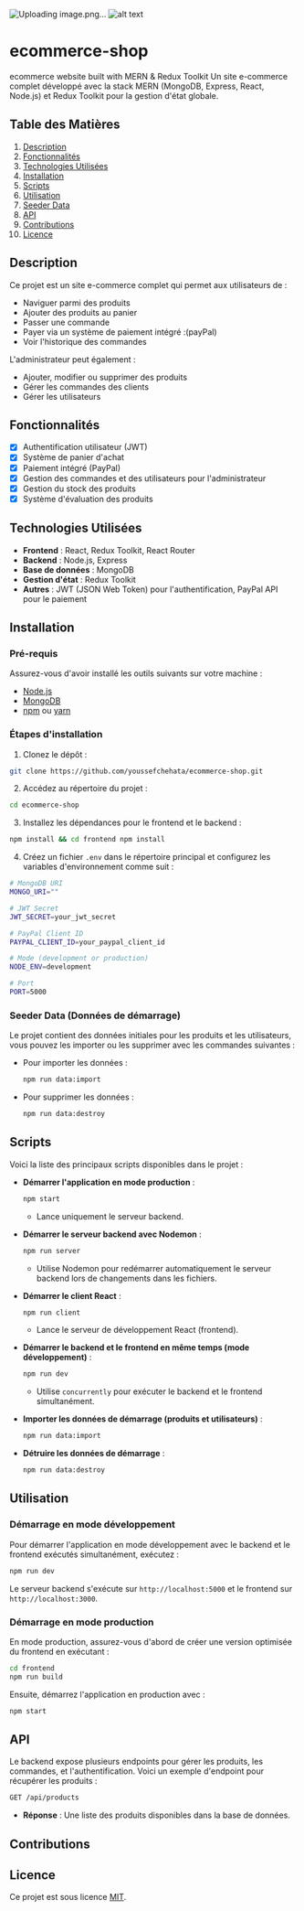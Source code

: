 ![Uploading image.png…]()
![alt text](image.png)

# ecommerce-shop
ecommerce website built with MERN &amp; Redux Toolkit
Un site e-commerce complet développé avec la stack MERN (MongoDB, Express, React, Node.js) et Redux Toolkit pour la gestion d'état globale.

## Table des Matières

1. [Description](#description)
2. [Fonctionnalités](#fonctionnalités)
3. [Technologies Utilisées](#technologies-utilisées)
4. [Installation](#installation)
5. [Scripts](#scripts)
6. [Utilisation](#utilisation)
7. [Seeder Data](#seeder-data)
8. [API](#api)
9. [Contributions](#contributions)
10. [Licence](#licence)

## Description

Ce projet est un site e-commerce complet qui permet aux utilisateurs de :
- Naviguer parmi des produits
- Ajouter des produits au panier
- Passer une commande
- Payer via un système de paiement intégré :(payPal)
- Voir l'historique des commandes

L'administrateur peut également :
- Ajouter, modifier ou supprimer des produits
- Gérer les commandes des clients
- Gérer les utilisateurs

## Fonctionnalités

- [x] Authentification utilisateur (JWT)
- [x] Système de panier d'achat
- [x] Paiement intégré (PayPal)
- [x] Gestion des commandes et des utilisateurs pour l'administrateur
- [x] Gestion du stock des produits
- [x] Système d'évaluation des produits

## Technologies Utilisées

- **Frontend** : React, Redux Toolkit, React Router
- **Backend** : Node.js, Express
- **Base de données** : MongoDB
- **Gestion d'état** : Redux Toolkit
- **Autres** : JWT (JSON Web Token) pour l'authentification, PayPal API pour le paiement

## Installation

### Pré-requis

Assurez-vous d'avoir installé les outils suivants sur votre machine :

- [Node.js](https://nodejs.org/)
- [MongoDB](https://www.mongodb.com/)
- [npm](https://www.npmjs.com/) ou [yarn](https://yarnpkg.com/)

### Étapes d'installation

1. Clonez le dépôt :

```bash
git clone https://github.com/youssefchehata/ecommerce-shop.git 
```

2. Accédez au répertoire du projet :

```bash
cd ecommerce-shop
```

3. Installez les dépendances pour le frontend et le backend :

```bash
npm install && cd frontend npm install

```

4. Créez un fichier `.env` dans le répertoire principal et configurez les variables d'environnement comme suit :

```bash
# MongoDB URI
MONGO_URI=""

# JWT Secret
JWT_SECRET=your_jwt_secret

# PayPal Client ID
PAYPAL_CLIENT_ID=your_paypal_client_id

# Mode (development or production)
NODE_ENV=development

# Port
PORT=5000
```

### Seeder Data (Données de démarrage)

Le projet contient des données initiales pour les produits et les utilisateurs, vous pouvez les importer ou les supprimer avec les commandes suivantes :

- Pour importer les données :
  
  ```bash
  npm run data:import
  ```

- Pour supprimer les données :
  
  ```bash
  npm run data:destroy
  ```

## Scripts

Voici la liste des principaux scripts disponibles dans le projet :

- **Démarrer l'application en mode production** :

  ```bash
  npm start
  ```
  - Lance uniquement le serveur backend.

- **Démarrer le serveur backend avec Nodemon** :

  ```bash
  npm run server
  ```
  - Utilise Nodemon pour redémarrer automatiquement le serveur backend lors de changements dans les fichiers.

- **Démarrer le client React** :

  ```bash
  npm run client
  ```
  - Lance le serveur de développement React (frontend).

- **Démarrer le backend et le frontend en même temps (mode développement)** :

  ```bash
  npm run dev
  ```
  - Utilise `concurrently` pour exécuter le backend et le frontend simultanément.

- **Importer les données de démarrage (produits et utilisateurs)** :

  ```bash
  npm run data:import
  ```

- **Détruire les données de démarrage** :

  ```bash
  npm run data:destroy
  ```

## Utilisation

### Démarrage en mode développement

Pour démarrer l'application en mode développement avec le backend et le frontend exécutés simultanément, exécutez :

```bash
npm run dev
```

Le serveur backend s'exécute sur `http://localhost:5000` et le frontend sur `http://localhost:3000`.

### Démarrage en mode production

En mode production, assurez-vous d'abord de créer une version optimisée du frontend en exécutant :

```bash
cd frontend
npm run build
```

Ensuite, démarrez l'application en production avec :

```bash
npm start
```

## API

Le backend expose plusieurs endpoints pour gérer les produits, les commandes, et l'authentification. Voici un exemple d'endpoint pour récupérer les produits :

```bash
GET /api/products
```

- **Réponse** : Une liste des produits disponibles dans la base de données.



## Contributions


## Licence

Ce projet est sous licence [MIT](./LICENSE).
